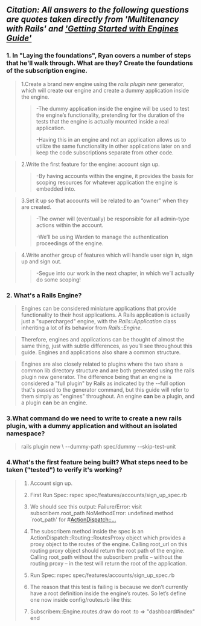 ## *Citation: All answers to the following questions are quotes taken directly from 'Multitenancy with Rails' and ['Getting Started with Engines Guide'](http://guides.rubyonrails.org/engines.html)*


### **1. In "Laying the foundations", Ryan covers a number of steps that he'll walk through. What are they? Create the foundations of the subscription engine.**

> 1.Create a brand new engine using the _rails plugin new_ generator, which will create our engine and create a dummy application inside the engine. 
>
>> -The dummy application inside the engine will be used to test the engine’s functionality, pretending for the duration of the tests that the engine is actually mounted inside a 	real application.
>>
>> -Having this in an engine and not an application allows us to utilize the same functionality in other applications later on and keep the code subscriptions separate from other 	code.


> 2.Write the first feature for the engine: account sign up.
>
>> -By having accounts within the engine, it provides the basis for scoping resources for whatever application the engine is embedded into.


> 3.Set it up so that accounts will be related to an “owner” when they are created.
>
>> -The owner will (eventually) be responsible for all admin-type actions within the account. 
>>
>> -We’ll be using Warden to manage the authentication proceedings of the engine.


> 4.Write another group of features which will handle user sign in, sign up and sign out.
>
>> -Segue into our work in the next chapter, in which we’ll actually do some scoping!


### **2. What's a Rails Engine?**

> Engines can be considered miniature applications that provide functionality to their host applications. A Rails application is actually just a "supercharged" engine, with the _Rails::Application_ class inheriting a lot of its behavior from _Rails::Engine_.

> Therefore, engines and applications can be thought of almost the same thing, just with subtle differences, as you'll see throughout this guide. Engines and applications also share a common structure.

> Engines are also closely related to plugins where the two share a common lib directory structure and are both generated using the rails plugin new generator. The difference being that an engine is considered a "full plugin" by Rails as indicated by the --full option that's passed to the generator command, but this guide will refer to them simply as "engines" throughout. An engine **can** be a plugin, and a plugin **can** be an engine.


### **3.What command do we need to write to create a new rails plugin, with a dummy application and without an isolated namespace?**

> rails plugin new <name of plugin> \ --dummy-path spec/dummy --skip-test-unit

### **4.What's the first feature being built? What steps need to be taken ("tested") to verify it's working?**

> 1. Account sign up.
>
> 2. First Run Spec: rspec spec/features/accounts/sign_up_spec.rb 
>
> 3. We should see this output:
> Failure/Error: visit subscribem.root_path 
> NoMethodError:
>   undefined method `root_path' for #<ActionDispatch::...>
>
> 4. The subscribem method inside the spec is an ActionDispatch::Routing::RoutesProxy object which provides a proxy object to the routes of the engine. Calling root_url on this routing proxy object should return the root path of the engine. Calling root_path without the subscribem prefix – without the routing proxy – in the test will return the root of the application.
>
> 5. Run Spec: rspec spec/features/accounts/sign_up_spec.rb 
>
> 6. The reason that this test is failing is because we don’t currently have a root definition inside the engine’s routes. So let’s define one now inside config/routes.rb like this:
>
> 7. Subscribem::Engine.routes.draw do 
>    root :to => "dashboard#index"
>    end
